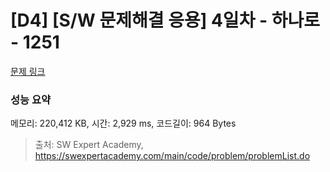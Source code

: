 # [D4] [S/W 문제해결 응용] 4일차 - 하나로 - 1251 

[문제 링크](https://swexpertacademy.com/main/code/problem/problemDetail.do?contestProbId=AV15StKqAQkCFAYD) 

### 성능 요약

메모리: 220,412 KB, 시간: 2,929 ms, 코드길이: 964 Bytes



> 출처: SW Expert Academy, https://swexpertacademy.com/main/code/problem/problemList.do